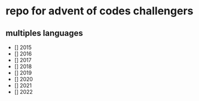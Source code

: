 # repo for advent of codes challengers 

## multiples languages

- [] 2015 
- [] 2016 
- [] 2017 
- [] 2018 
- [] 2019 
- [] 2020 
- [] 2021 
- [] 2022 
